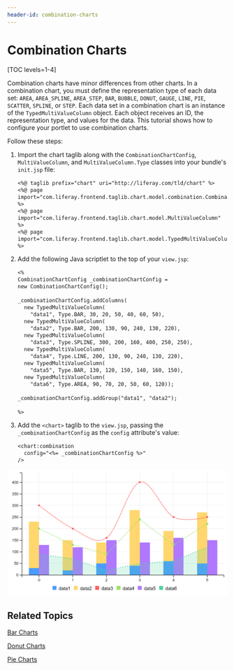 ```yaml
---
header-id: combination-charts
---
```


# Combination Charts

[TOC levels=1-4]

Combination charts have minor differences from other charts. In a combination
chart, you must define the representation type of each data set: `AREA`,
`AREA_SPLINE`, `AREA_STEP`, `BAR`, `BUBBLE`, `DONUT`, `GAUGE`, `LINE`, `PIE`,
`SCATTER`, `SPLINE`, or `STEP`. Each data set in a combination chart is an
instance of the `TypedMultiValueColumn` object. Each object receives an ID, the
representation type, and values for the data. This tutorial shows how to 
configure your portlet to use combination charts. 

Follow these steps:

1.  Import the chart taglib along with the `CombinationChartConfig`, 
    `MultiValueColumn`, and `MultiValueColumn.Type` classes into your bundle's 
    `init.jsp` file:

        <%@ taglib prefix="chart" uri="http://liferay.com/tld/chart" %>
        <%@ page import="com.liferay.frontend.taglib.chart.model.combination.CombinationChartConfig" %>
        <%@ page import="com.liferay.frontend.taglib.chart.model.MultiValueColumn" %>
        <%@ page import="com.liferay.frontend.taglib.chart.model.TypedMultiValueColumn.Type" %>

2.  Add the following Java scriptlet to the top of your `view.jsp`:

        <%
        CombinationChartConfig _combinationChartConfig = 
        new CombinationChartConfig();
        
        _combinationChartConfig.addColumns(
          new TypedMultiValueColumn(
            "data1", Type.BAR, 30, 20, 50, 40, 60, 50),
          new TypedMultiValueColumn(
            "data2", Type.BAR, 200, 130, 90, 240, 130, 220),
          new TypedMultiValueColumn(
            "data3", Type.SPLINE, 300, 200, 160, 400, 250, 250),
          new TypedMultiValueColumn(
            "data4", Type.LINE, 200, 130, 90, 240, 130, 220),
          new TypedMultiValueColumn(
            "data5", Type.BAR, 130, 120, 150, 140, 160, 150),
          new TypedMultiValueColumn(
            "data6", Type.AREA, 90, 70, 20, 50, 60, 120));

        _combinationChartConfig.addGroup("data1", "data2");

        %>

3.  Add the `<chart>` taglib to the `view.jsp`, passing the 
    `_combinationChartConfig` as the `config` attribute's value:

        <chart:combination
          config="<%= _combinationChartConfig %>"
        />
    
![Figure 1: A combination chart displays a variety of data set types.](../../../images/chart-taglib-combination.png)

## Related Topics

[Bar Charts](/docs/7-1/tutorials/-/knowledge_base/t/bar-charts)

[Donut Charts](/docs/7-1/tutorials/-/knowledge_base/t/donut-charts)

[Pie Charts](/docs/7-1/tutorials/-/knowledge_base/t/pie-charts)
